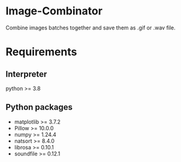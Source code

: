 # Image-Combinator
Combine images batches together and save them as .gif or .wav file.

# Requirements
## Interpreter
python >= 3.8
## Python packages
- matplotlib >= 3.7.2
- Pillow >= 10.0.0
- numpy >= 1.24.4
- natsort >= 8.4.0
- librosa >= 0.10.1
- soundfile >= 0.12.1
